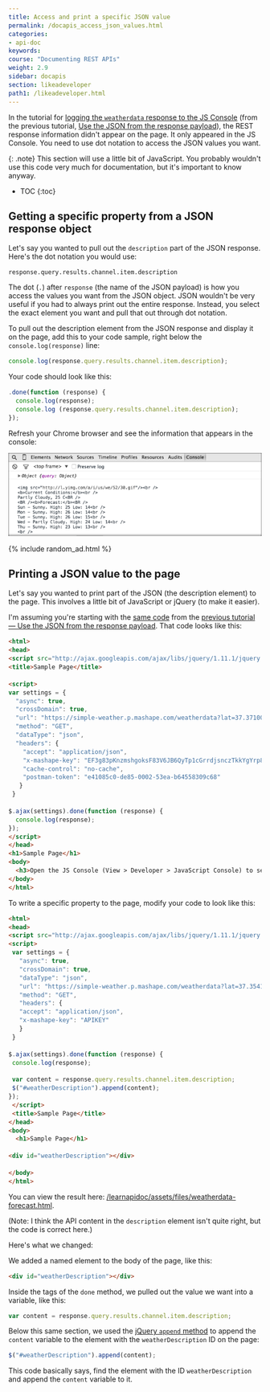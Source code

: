 ```yaml
---
title: Access and print a specific JSON value
permalink: /docapis_access_json_values.html
categories:
- api-doc
keywords:
course: "Documenting REST APIs"
weight: 2.9
sidebar: docapis
section: likeadeveloper
path1: /likeadeveloper.html
---
```


In the tutorial for [logging the `weatherdata` response to the JS Console](/learnapidoc/assets/files/weatherdata-plain.html) (from the previous tutorial, [Use the JSON from the response payload](docapis_json_console.html)), the REST response information didn't appear on the page. It only appeared in the JS Console. You need to use dot notation to access the JSON values you want.

{: .note}
This section will use a little bit of JavaScript. You probably wouldn't use this code very much for documentation, but it's important to know anyway.

* TOC
{:toc}

## Getting a specific property from a JSON response object

Let's say you wanted to pull out the `description` part of the JSON response. Here's the dot notation you would use:

```
response.query.results.channel.item.description
```

The dot (`.`) after `response` (the name of the JSON payload) is how you access the values you want from the JSON object. JSON wouldn't be very useful if you had to always print out the entire response. Instead, you select the exact element you want and pull that out through dot notation.

To pull out the description element from the JSON response and display it on the page, add this to your code sample, right below the `console.log(response)` line:

```js
console.log(response.query.results.channel.item.description);
```

Your code should look like this:

```js
.done(function (response) {
  console.log(response);
  console.log (response.query.results.channel.item.description);
});
```

Refresh your Chrome browser and see the information that appears in the console:

<img src="images/weatherdatapartlycloudy.png" alt="Weather description that gets pulled out through dot notation" />

{% include random_ad.html %}

## Printing a JSON value to the page

Let's say you wanted to print part of the JSON (the description element) to the page. This involves a little bit of JavaScript or jQuery (to make it easier).

I'm assuming you're starting with the [same code](/learnapidoc/assets/files/weatherdata-plain.html) from the [previous tutorial &mdash; Use the JSON from the response payload](docapis_json_console.html). That code looks like this:

```html
<html>
<head>
<script src="http://ajax.googleapis.com/ajax/libs/jquery/1.11.1/jquery.min.js"></script>
<title>Sample Page</title>

<script>
var settings = {
  "async": true,
  "crossDomain": true,
  "url": "https://simple-weather.p.mashape.com/weatherdata?lat=37.3710062&lng=-122.0375935",
  "method": "GET",
  "dataType": "json",
  "headers": {
    "accept": "application/json",
    "x-mashape-key": "EF3g83pKnzmshgoksF83V6JB6QyTp1cGrrdjsnczTkkYgYrp8p",
    "cache-control": "no-cache",
    "postman-token": "e41085c0-de85-0002-53ea-b64558309c68"
   }
 }

$.ajax(settings).done(function (response) {
  console.log(response);
});
</script>
</head>
<h1>Sample Page</h1>
<body>
  <h3>Open the JS Console (View > Developer > JavaScript Console) to see the object returned.</h3>
</body>
</html>
```

To write a specific property to the page, modify your code to look like this:

```html
<html>
<head>
<script src="http://ajax.googleapis.com/ajax/libs/jquery/1.11.1/jquery.min.js"></script>
<script>
 var settings = {
   "async": true,
   "crossDomain": true,
   "dataType": "json",
   "url": "https://simple-weather.p.mashape.com/weatherdata?lat=37.354108&lng=-121.955236",
   "method": "GET",
   "headers": {
   "accept": "application/json",
   "x-mashape-key": "APIKEY"
   }
 }

$.ajax(settings).done(function (response) {
 console.log(response);

 var content = response.query.results.channel.item.description;
 $("#weatherDescription").append(content);
});
 </script>
 <title>Sample Page</title>
</head>
<body>
  <h1>Sample Page</h1>

<div id="weatherDescription"></div>

</body>
</html>
```

You can view the result here: <a href="/learnapidoc/assets/files/weatherdata-forecast.html">/learnapidoc/assets/files/weatherdata-forecast.html</a>.

(Note: I think the API content in the `description` element isn't quite right, but the code is correct here.)

Here's what we changed:

We added a named element to the body of the page, like this:

```html
<div id="weatherDescription"></div>
 ```

Inside the tags of the `done` method, we pulled out the value we want into a variable, like this:

```js
var content = response.query.results.channel.item.description;
```

Below this same section, we used the [jQuery `append` method](http://api.jquery.com/append/) to append the `content` variable to the element with the `weatherDescription` ID on the page:

```js
$("#weatherDescription").append(content);
```

This code basically says, find the element with the ID `weatherDescription` and append the `content` variable to it.
